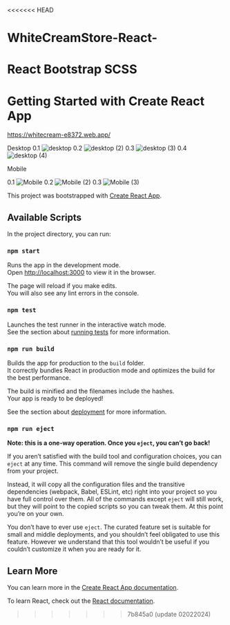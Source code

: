 <<<<<<< HEAD
# WhiteCreamStore-React-
React Bootstrap SCSS
=======
# Getting Started with Create React App
https://whitecream-e8372.web.app/

Desktop
0.1
![desktop](https://github.com/KhunThynne/WhiteCreamStore-React-/assets/88494232/d98e3673-1205-4540-8b6c-a916d7887413)
0.2
![desktop (2)](https://github.com/KhunThynne/WhiteCreamStore-React-/assets/88494232/28de366b-3b1e-44a6-bb33-d9da4fb2c8cc)
0.3
![desktop (3)](https://github.com/KhunThynne/WhiteCreamStore-React-/assets/88494232/cb4a10f4-d4bb-47a4-a961-da27ad9d3271)
0.4
![desktop (4)](https://github.com/KhunThynne/WhiteCreamStore-React-/assets/88494232/7512930f-d1e1-4832-934c-ecd7403e7dec)

Mobile

0.1
![Mobile](https://github.com/KhunThynne/WhiteCreamStore-React-/assets/88494232/98fd3e6a-8dee-4173-bc79-e31f8bc70010)
0.2
![Mobile (2)](https://github.com/KhunThynne/WhiteCreamStore-React-/assets/88494232/2bb0638c-a2b3-48f7-9f1a-5ca22cec80da)
0.3
![Mobile (3)](https://github.com/KhunThynne/WhiteCreamStore-React-/assets/88494232/e98b7d01-081d-4c7f-a27c-023de33b0d97)






This project was bootstrapped with [Create React App](https://github.com/facebook/create-react-app).

## Available Scripts

In the project directory, you can run:

### `npm start`

Runs the app in the development mode.\
Open [http://localhost:3000](http://localhost:3000) to view it in the browser.

The page will reload if you make edits.\
You will also see any lint errors in the console.

### `npm test`

Launches the test runner in the interactive watch mode.\
See the section about [running tests](https://facebook.github.io/create-react-app/docs/running-tests) for more information.

### `npm run build`

Builds the app for production to the `build` folder.\
It correctly bundles React in production mode and optimizes the build for the best performance.

The build is minified and the filenames include the hashes.\
Your app is ready to be deployed!

See the section about [deployment](https://facebook.github.io/create-react-app/docs/deployment) for more information.

### `npm run eject`

**Note: this is a one-way operation. Once you `eject`, you can’t go back!**

If you aren’t satisfied with the build tool and configuration choices, you can `eject` at any time. This command will remove the single build dependency from your project.

Instead, it will copy all the configuration files and the transitive dependencies (webpack, Babel, ESLint, etc) right into your project so you have full control over them. All of the commands except `eject` will still work, but they will point to the copied scripts so you can tweak them. At this point you’re on your own.

You don’t have to ever use `eject`. The curated feature set is suitable for small and middle deployments, and you shouldn’t feel obligated to use this feature. However we understand that this tool wouldn’t be useful if you couldn’t customize it when you are ready for it.

## Learn More

You can learn more in the [Create React App documentation](https://facebook.github.io/create-react-app/docs/getting-started).

To learn React, check out the [React documentation](https://reactjs.org/).
>>>>>>> 7b845a0 (update 02022024)
